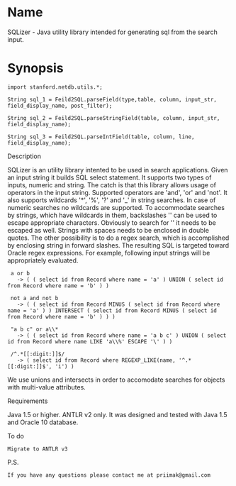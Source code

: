 Name
====

SQLizer - Java utility library intended for generating sql from the search input.

Synopsis
========

    import stanford.netdb.utils.*;

    String sql_1 = Feild2SQL.parseField(type,table, column, input_str, field_display_name, post_filter);

    String sql_2 = Feild2SQL.parseStringField(table, column, input_str, field_display_name);

    String sql_3 = Feild2SQL.parseIntField(table, column, line, field_display_name);

Description

SQLizer is an utility library intented to be used in search applications. Given an input string it builds SQL select statement. It supports two types of inputs, numeric and string. The catch is that this library allows usage of operators in the input string. Supported operators are 'and', 'or' and 'not'. It also supports wildcards '*', '%', '?' and '_' in string searches. In case of numeric searches no wildcards are supported. To accommodate searches by strings, which have wildcards in them, backslashes '\' can be used to escape appropriate characters. Obviously to search for '\' it needs to be escaped as well. Strings with spaces needs to be enclosed in double quotes. The other possibility is to do a regex search, which is accomplished by enclosing string in forward slashes. The resulting SQL is targeted toward Oracle regex expressions. For example, following input strings will be appropriately evaluated.

     a or b
       -> ( ( select id from Record where name = 'a' ) UNION ( select id from Record where name = 'b' ) )

     not a and not b
       -> ( ( select id from Record MINUS ( select id from Record where name = 'a' ) ) INTERSECT ( select id from Record MINUS ( select id from Record where name = 'b' ) ) )

     "a b c" or a\\*
       -> ( ( select id from Record where name = 'a b c' ) UNION ( select id from Record where name LIKE 'a\\%' ESCAPE '\' ) )

     /^.*[[:digit:]]$/
       -> ( select id from Record where REGEXP_LIKE(name, '^.*[[:digit:]]$', 'i') )

We use unions and intersects in order to accomodate searches for objects with multi-value attributes.

Requirements

Java 1.5 or higher.
ANTLR v2 only.
It was designed and tested with Java 1.5 and Oracle 10 database.

To do

    Migrate to ANTLR v3

P.S.

    If you have any questions please contact me at priimak@gmail.com
